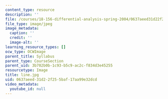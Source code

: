 ```yaml
---
content_type: resource
description: ''
file: /courses/18-156-differential-analysis-spring-2004/0637aeed31d22f255baf17aa99e32dcd_line.jpg
file_type: image/jpeg
image_metadata:
  caption: ''
  credit: ''
  image-alt: ''
learning_resource_types: []
ocw_type: OCWImage
parent_title: Syllabus
parent_type: CourseSection
parent_uid: 3b702b0b-1c93-b5c9-ac2c-f834d3e45255
resourcetype: Image
title: line.jpg
uid: 0637aeed-31d2-2f25-5baf-17aa99e32dcd
video_metadata:
  youtube_id: null
---
```

